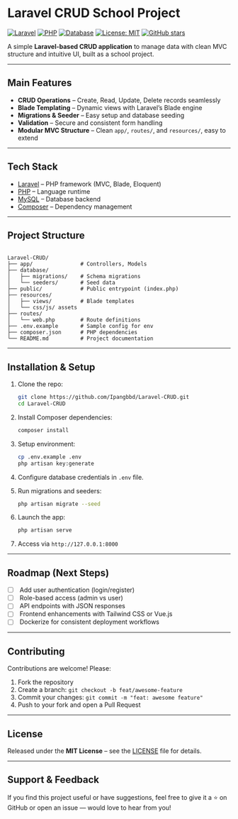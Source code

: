#  Laravel CRUD School Project

[![Laravel](https://img.shields.io/badge/Laravel-10.x-red?logo=laravel)](https://laravel.com)
[![PHP](https://img.shields.io/badge/PHP-8.1-blue?logo=php)](https://www.php.net)
[![Database](https://img.shields.io/badge/Database-MySQL-informational?logo=mysql)]()
[![License: MIT](https://img.shields.io/badge/License-MIT-yellow.svg)](LICENSE)
[![GitHub stars](https://img.shields.io/github/stars/Ipangbbd/Laravel-CRUD?style=social)](https://github.com/Ipangbbd/Laravel-CRUD/stargazers)

A simple **Laravel-based CRUD application** to manage data with clean MVC structure and intuitive UI, built as a school project.

---

##  Main Features

-  **CRUD Operations** – Create, Read, Update, Delete records seamlessly  
-  **Blade Templating** – Dynamic views with Laravel’s Blade engine  
-  **Migrations & Seeder** – Easy setup and database seeding  
-  **Validation** – Secure and consistent form handling  
-  **Modular MVC Structure** – Clean `app/`, `routes/`, and `resources/`, easy to extend  

---

##  Tech Stack

- [Laravel](https://laravel.com) – PHP framework (MVC, Blade, Eloquent)  
- [PHP](https://www.php.net) – Language runtime  
- [MySQL](https://www.mysql.com) – Database backend  
- [Composer](https://getcomposer.org) – Dependency management  

---

##  Project Structure

```

Laravel-CRUD/
├── app/               # Controllers, Models
├── database/
│   ├── migrations/    # Schema migrations
│   └── seeders/       # Seed data
├── public/            # Public entrypoint (index.php)
├── resources/
│   ├── views/         # Blade templates
│   └── css/js/ assets
├── routes/
│   └── web.php        # Route definitions
├── .env.example       # Sample config for env
├── composer.json      # PHP dependencies
└── README.md          # Project documentation

````

---

##  Installation & Setup

1. Clone the repo:  
   ```bash
   git clone https://github.com/Ipangbbd/Laravel-CRUD.git
   cd Laravel-CRUD
   ```

2. Install Composer dependencies:

   ```bash
   composer install
   ```
3. Setup environment:

   ```bash
   cp .env.example .env
   php artisan key:generate
   ```
4. Configure database credentials in `.env` file.
5. Run migrations and seeders:

   ```bash
   php artisan migrate --seed
   ```
6. Launch the app:

   ```bash
   php artisan serve
   ```
7. Access via `http://127.0.0.1:8000`

---

## Roadmap (Next Steps)

* [ ] &#x20;Add user authentication (login/register)
* [ ] &#x20;Role-based access (admin vs user)
* [ ] &#x20;API endpoints with JSON responses
* [ ] &#x20;Frontend enhancements with Tailwind CSS or Vue.js
* [ ] &#x20;Dockerize for consistent deployment workflows

---

## Contributing

Contributions are welcome! Please:

1. Fork the repository
2. Create a branch: `git checkout -b feat/awesome-feature`
3. Commit your changes: `git commit -m "feat: awesome feature"`
4. Push to your fork and open a Pull Request

---

## License

Released under the **MIT License** – see the [LICENSE](LICENSE) file for details.

---

## Support & Feedback

If you find this project useful or have suggestions, feel free to give it a ⭐ on GitHub or open an issue — would love to hear from you!
